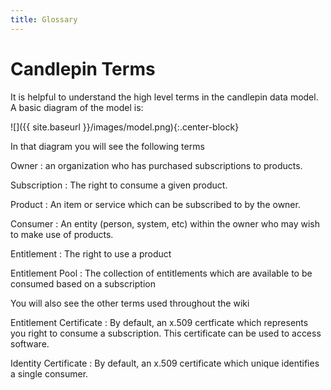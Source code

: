 ```yaml
---
title: Glossary
---
```

# Candlepin Terms
It is helpful to understand the high level terms in the candlepin data model. A basic diagram of the model is:

![]({{ site.baseurl }}/images/model.png){:.center-block}

In that diagram you will see the following terms

Owner
: an organization who has purchased subscriptions to products.

Subscription
: The right to consume a given product.

Product
: An item or service which can be subscribed to by the owner.

Consumer
: An entity (person, system, etc) within the owner who may wish to make use of products.

Entitlement
: The right to use a product

Entitlement Pool
: The collection of entitlements which are available to be consumed based on a subscription

You will also see the other terms used throughout the wiki

Entitlement Certificate
: By default, an x.509 certficate which represents you right to consume a subscription. This certificate can be used to access software.

Identity Certificate
: By default, an x.509 certificate which unique identifies a single consumer.
